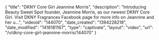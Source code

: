 {
    "title": "DKNY Core Girl Jeannine Morris",
    "description": "Introducing Beauty Sweet Spot founder, Jeannine Morris, as our newest DKNY Core Girl. Visit DKNY Fragrances Facebook page for more info on Jeannine and her u...",
    "videoid": "144070",
    "date_created": "1394228218",
    "date_modified": "1418181167",
    "type": "captivate",
    "layout": "video",
    "url": "\/v\/dkny-core-girl-jeannine-morris\/144070"
}